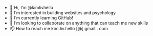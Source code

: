- 👋 Hi, I’m @kimlivhello
- 👀 I’m interested in building websites and psychology
- 🌱 I’m currently learning GitHub! 
- 💞️ I’m looking to collaborate on anything that can teach me new skills
- 📫 How to reach me kim.liv.hello [@] gmail . com
